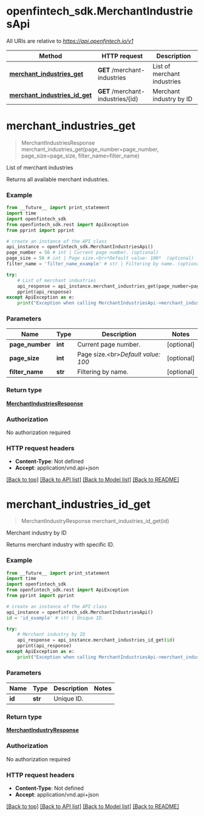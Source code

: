 # openfintech_sdk.MerchantIndustriesApi

All URIs are relative to *https://api.openfintech.io/v1*

Method | HTTP request | Description
------------- | ------------- | -------------
[**merchant_industries_get**](MerchantIndustriesApi.md#merchant_industries_get) | **GET** /merchant-industries | List of merchant industries
[**merchant_industries_id_get**](MerchantIndustriesApi.md#merchant_industries_id_get) | **GET** /merchant-industries/{id} | Merchant industry by ID


# **merchant_industries_get**
> MerchantIndustriesResponse merchant_industries_get(page_number=page_number, page_size=page_size, filter_name=filter_name)

List of merchant industries

Returns all available merchant industries. 

### Example 
```python
from __future__ import print_statement
import time
import openfintech_sdk
from openfintech_sdk.rest import ApiException
from pprint import pprint

# create an instance of the API class
api_instance = openfintech_sdk.MerchantIndustriesApi()
page_number = 56 # int | Current page number. (optional)
page_size = 56 # int | Page size.<br>*Default value: 100*  (optional)
filter_name = 'filter_name_example' # str | Filtering by name. (optional)

try: 
    # List of merchant industries
    api_response = api_instance.merchant_industries_get(page_number=page_number, page_size=page_size, filter_name=filter_name)
    pprint(api_response)
except ApiException as e:
    print("Exception when calling MerchantIndustriesApi->merchant_industries_get: %s\n" % e)
```

### Parameters

Name | Type | Description  | Notes
------------- | ------------- | ------------- | -------------
 **page_number** | **int**| Current page number. | [optional] 
 **page_size** | **int**| Page size.&lt;br&gt;*Default value: 100*  | [optional] 
 **filter_name** | **str**| Filtering by name. | [optional] 

### Return type

[**MerchantIndustriesResponse**](MerchantIndustriesResponse.md)

### Authorization

No authorization required

### HTTP request headers

 - **Content-Type**: Not defined
 - **Accept**: application/vnd.api+json

[[Back to top]](#) [[Back to API list]](../README.md#documentation-for-api-endpoints) [[Back to Model list]](../README.md#documentation-for-models) [[Back to README]](../README.md)

# **merchant_industries_id_get**
> MerchantIndustryResponse merchant_industries_id_get(id)

Merchant industry by ID

Returns merchant industry with specific ID. 

### Example 
```python
from __future__ import print_statement
import time
import openfintech_sdk
from openfintech_sdk.rest import ApiException
from pprint import pprint

# create an instance of the API class
api_instance = openfintech_sdk.MerchantIndustriesApi()
id = 'id_example' # str | Unique ID.

try: 
    # Merchant industry by ID
    api_response = api_instance.merchant_industries_id_get(id)
    pprint(api_response)
except ApiException as e:
    print("Exception when calling MerchantIndustriesApi->merchant_industries_id_get: %s\n" % e)
```

### Parameters

Name | Type | Description  | Notes
------------- | ------------- | ------------- | -------------
 **id** | **str**| Unique ID. | 

### Return type

[**MerchantIndustryResponse**](MerchantIndustryResponse.md)

### Authorization

No authorization required

### HTTP request headers

 - **Content-Type**: Not defined
 - **Accept**: application/vnd.api+json

[[Back to top]](#) [[Back to API list]](../README.md#documentation-for-api-endpoints) [[Back to Model list]](../README.md#documentation-for-models) [[Back to README]](../README.md)

